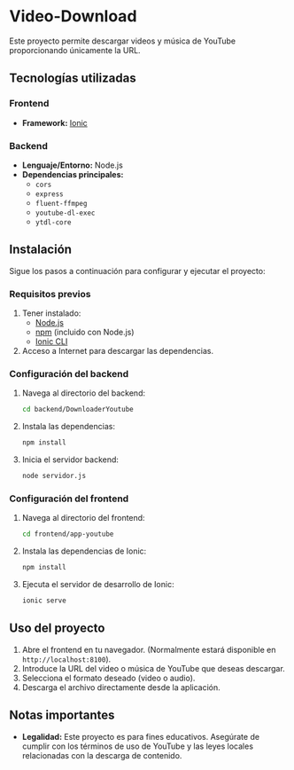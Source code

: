 # Video-Download

Este proyecto permite descargar videos y música de YouTube proporcionando únicamente la URL.

## Tecnologías utilizadas

### Frontend
- **Framework:** [Ionic](https://ionicframework.com/)

### Backend
- **Lenguaje/Entorno:** Node.js
- **Dependencias principales:**
  - `cors`
  - `express`
  - `fluent-ffmpeg`
  - `youtube-dl-exec`
  - `ytdl-core`

## Instalación

Sigue los pasos a continuación para configurar y ejecutar el proyecto:

### Requisitos previos
1. Tener instalado:
   - [Node.js](https://nodejs.org/)
   - [npm](https://www.npmjs.com/) (incluido con Node.js)
   - [Ionic CLI](https://ionicframework.com/docs/cli)
2. Acceso a Internet para descargar las dependencias.

### Configuración del backend
1. Navega al directorio del backend:
   ```bash
   cd backend/DownloaderYoutube
   ```
2. Instala las dependencias:
   ```bash
   npm install
   ```
3. Inicia el servidor backend:
   ```bash
   node servidor.js
   ```

### Configuración del frontend
1. Navega al directorio del frontend:
   ```bash
   cd frontend/app-youtube
   ```
2. Instala las dependencias de Ionic:
   ```bash
   npm install
   ```
3. Ejecuta el servidor de desarrollo de Ionic:
   ```bash
   ionic serve
   ```

## Uso del proyecto
1. Abre el frontend en tu navegador. (Normalmente estará disponible en `http://localhost:8100`).
2. Introduce la URL del video o música de YouTube que deseas descargar.
3. Selecciona el formato deseado (video o audio).
4. Descarga el archivo directamente desde la aplicación.

## Notas importantes
- **Legalidad:** Este proyecto es para fines educativos. Asegúrate de cumplir con los términos de uso de YouTube y las leyes locales relacionadas con la descarga de contenido.
